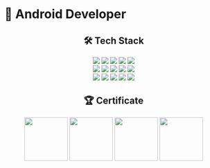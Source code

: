 # 📱 Android Developer
<div align=center><h2> 🛠 Tech Stack </h2></div>
<div align=center> 
  <img src="https://img.shields.io/badge/java-007396?style=for-the-badge&logo=java&logoColor=white"> 
  <img src="https://img.shields.io/badge/kotlin-%237F52FF.svg?style=for-the-badge&logo=kotlin&logoColor=white"> 
  <img src="https://img.shields.io/badge/python-3670A0?style=for-the-badge&logo=python&logoColor=white">   
  <img src="https://img.shields.io/badge/css-F80000?style=for-the-badge&logo=css3&logoColor=white"> 
  <img src="https://img.shields.io/badge/html5-E34F26?style=for-the-badge&logo=html5&logoColor=white"> 
  <br>
  <img src="https://img.shields.io/badge/javascript-F7DF1E?style=for-the-badge&logo=javascript&logoColor=black"> 
  <img src="https://img.shields.io/badge/firebase-FFCA28?style=for-the-badge&logo=firebase&logoColor=white">
  <img src="https://img.shields.io/badge/flask-000000?style=for-the-badge&logo=flask&logoColor=white">
  <img src="https://img.shields.io/badge/amazonaws-232F3E?style=for-the-badge&logo=amazonaws&logoColor=white">
  <img src="https://img.shields.io/badge/opencv-%2320232a.svg?style=for-the-badge&logo=opencv&logoColor=white">
  <br>
  <img src="https://img.shields.io/badge/Socket.io-DB7093?style=for-the-badge&logo=socket.io&badgeColor=010101"> 
  <img src="https://img.shields.io/badge/linux-FCC624?style=for-the-badge&logo=linux&logoColor=black">
  <img src="https://img.shields.io/badge/github-47A248?style=for-the-badge&logo=github&logoColor=white">
  <img src="https://img.shields.io/badge/git-F05032?style=for-the-badge&logo=git&logoColor=white">
  <img src="https://img.shields.io/badge/Android%20Studio-3DDC84.svg?style=for-the-badge&logo=android-studio&logoColor=white">
  <br>
</div>
<div align=center><h2> 🏆 Certificate </h2>
  <img src="https://github.com/chol0824/chol0824/assets/74773561/22534835-7317-4844-9236-f7aefdfafd6d" width="100" height="100"/>
  <img src="https://github.com/chol0824/chol0824/assets/74773561/517173c3-0bf0-4d8a-b63d-e59a02e5705d" width="100" height="100"/>
  <img src="https://github.com/chol0824/chol0824/assets/74773561/5d92cae6-e564-40c7-8882-eccfa8662740" width="100" height="100"/>
  <img src="https://github.com/chol0824/chol0824/assets/74773561/12bf6c2e-5e5b-4969-877f-8cc9a287ade5" width="100" height="100"/>
</div>
